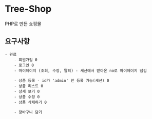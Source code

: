 # Tree-Shop
PHP로 만든 쇼핑몰


## 요구사항
    - 완료
        - 회원가입 0
        - 로그인 0
        - 마이페이지 (조회, 수정, 탈퇴) - 세션에서 받아온 no로 마이페이지 넘김

        - 상품 등록 - id가 'admin' 만 등록 가능(세션) 0
        - 상품 리스트 0
        - 상세 보기 0
        - 상품 수정 0
        - 상품 삭제하기 0
        
        - 장바구니 담기 